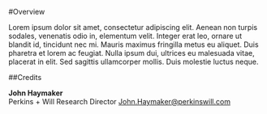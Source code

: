 #Overview 

[comment]: <> (Describe the objective of the work)

Lorem ipsum dolor sit amet, consectetur adipiscing elit. Aenean non turpis sodales, venenatis odio in, elementum velit. Integer erat leo, ornare ut blandit id, tincidunt nec mi. Mauris maximus fringilla metus eu aliquet. Duis pharetra et lorem ac feugiat. Nulla ipsum dui, ultrices eu malesuada vitae, placerat in elit. Sed sagittis ullamcorper mollis. Duis molestie luctus neque.

##Credits

[comment]: <> (List your authors below)

**John Haymaker** <br /> Perkins + Will Research Director
<a href="mailto:John.Haymaker@perkinswill.com ?Subject=Hello" target="_top">John.Haymaker@perkinswill.com</a>






